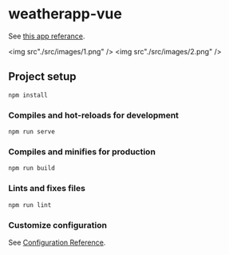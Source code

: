 # weatherapp-vue

See [this app referance](https://www.youtube.com/watch?v=5Uxe_MNd6go&list=PLjh-ViK0OwrJgpd1yEhHYgRqNhLViKKZd).

<img src"./src/images/1.png" />
<img src"./src/images/2.png" />

## Project setup

```
npm install
```

### Compiles and hot-reloads for development

```
npm run serve
```

### Compiles and minifies for production

```
npm run build
```

### Lints and fixes files

```
npm run lint
```

### Customize configuration

See [Configuration Reference](https://cli.vuejs.org/config/).
